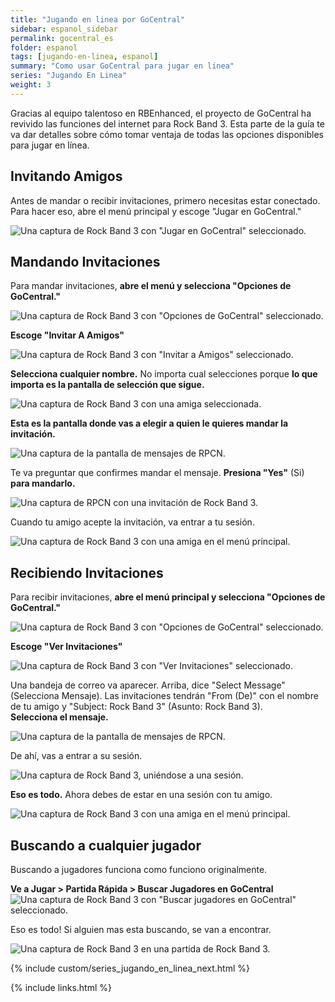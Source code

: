 ```yaml
---
title: "Jugando en linea por GoCentral"
sidebar: espanol_sidebar
permalink: gocentral_es
folder: espanol
tags: [jugando-en-linea, espanol]
summary: "Como usar GoCentral para jugar en linea"
series: "Jugando En Linea"
weight: 3
---
```


Gracias al equipo talentoso en RBEnhanced, el proyecto de GoCentral ha revivido las funciones del internet para Rock Band 3. Esta parte de la guía te va dar detalles sobre cómo tomar ventaja de todas las opciones disponibles para jugar en línea.

## Invitando Amigos

Antes de mandar o recibir invitaciones, primero necesitas estar conectado. Para hacer eso, abre el menú principal y escoge "Jugar en GoCentral."

![Una captura de Rock Band 3 con "Jugar en GoCentral" seleccionado.](https://rb3pc.milohax.org/images/online/gocentrales.png "Jugar en GoCentral")

## Mandando Invitaciones

Para mandar invitaciones, **abre el menú y selecciona "Opciones de GoCentral."**

![Una captura de Rock Band 3 con "Opciones de GoCentral" seleccionado.](https://rb3pc.milohax.org/images/online/gooptionses.png "Opciones de GoCentral")

**Escoge "Invitar A Amigos"**

![Una captura de Rock Band 3 con "Invitar a Amigos" seleccionado.](https://rb3pc.milohax.org/images/online/invitees.png "Invitar a Amigos")

**Selecciona cualquier nombre.** No importa cual selecciones porque **lo que importa es la pantalla de selección que sigue.**

![Una captura de Rock Band 3 con una amiga seleccionada.](https://rb3pc.milohax.org/images/online/invfriendses.png "Invitar a Amigos")

**Esta es la pantalla donde vas a elegir a quien le quieres mandar la invitación.**

![Una captura de la pantalla de mensajes de RPCN.](https://rb3pc.milohax.org/images/online/invrpcnlistes.png "Select Message To Send (Seleccionar mensaje para mandar)")

Te va preguntar que confirmes mandar el mensaje. **Presiona "Yes"** (Si) **para mandarlo.**

![Una captura de RPCN con una invitación de Rock Band 3.](https://rb3pc.milohax.org/images/online/invitemsges.png "Send message to friend? (Enviar mensaje a un amigo)")

Cuando tu amigo acepte la invitación, va entrar a tu sesión.

![Una captura de Rock Band 3 con una amiga en el menú principal.](https://rb3pc.milohax.org/images/online/rb3joinedes.png "Rock Band 3: Menú principal con un amigo")


## Recibiendo Invitaciones

Para recibir invitaciones, **abre el menú principal y selecciona "Opciones de GoCentral."**

![Una captura de Rock Band 3 con "Opciones de GoCentral" seleccionado.](https://rb3pc.milohax.org/images/online/gooptionses.png "Opciones de GoCentral")

**Escoge "Ver Invitaciones"**

![Una captura de Rock Band 3 con "Ver Invitaciones" seleccionado.](https://rb3pc.milohax.org/images/online/invcheckes.png "Ver Invitaciones")

Una bandeja de correo va aparecer. Arriba, dice "Select Message" (Selecciona Mensaje). Las invitaciones tendrán "From (De)" con el nombre de tu amigo y "Subject: Rock Band 3" (Asunto: Rock Band 3).  
**Selecciona el mensaje.**

![Una captura de la pantalla de mensajes de RPCN.](https://rb3pc.milohax.org/images/online/invmsges.png "Select Message (Selecciona Mensaje)")

De ahí, vas a entrar a su sesión.

![Una captura de Rock Band 3, uniéndose a una sesión.](https://rb3pc.milohax.org/images/online/invjoines.png "Rock Band 3: Uniéndose a Sesión")

**Eso es todo.** Ahora debes de estar en una sesión con tu amigo.

![Una captura de Rock Band 3 con una amiga en el menú principal.](https://rb3pc.milohax.org/images/online/rb3joinedes.png "Rock Band 3: Menú principal con un amigo")

## Buscando a cualquier jugador

Buscando a jugadores funciona como funciono originalmente.

**Ve a Jugar  > Partida Rápida > Buscar Jugadores en GoCentral**
![Una captura de Rock Band 3 con "Buscar jugadores en GoCentral" seleccionado.](https://rb3pc.milohax.org/images/online/findgocentralplayerses.png "Buscar Jugadores en GoCentral")

Eso es todo! Si alguien mas esta buscando, se van a encontrar.

![Una captura de Rock Band 3 en una partida de Rock Band 3.](https://rb3pc.milohax.org/images/online/hostlobbyes.png "Buscando Jugadores en GoCentral")

{% include custom/series_jugando_en_linea_next.html %}

{% include links.html %}